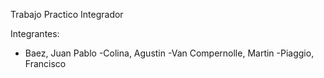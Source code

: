 Trabajo Practico Integrador

Integrantes:
- Baez, Juan Pablo
-Colina, Agustin
-Van Compernolle, Martin
-Piaggio, Francisco
